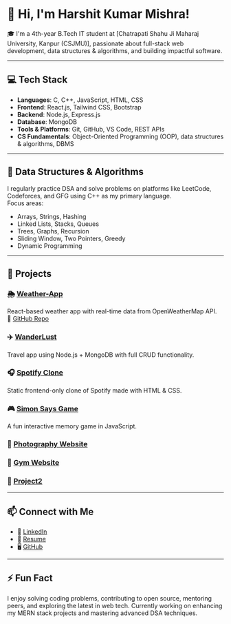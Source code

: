 # 👋 Hi, I'm Harshit Kumar Mishra!

🎓 I'm a 4th-year B.Tech IT student at [Chatrapati Shahu Ji Maharaj University, Kanpur (CSJMU)], passionate about full-stack web development, data structures & algorithms, and building impactful software.

---

## 💻 Tech Stack

- **Languages**: C, C++, JavaScript, HTML, CSS
- **Frontend**: React.js, Tailwind CSS, Bootstrap
- **Backend**: Node.js, Express.js
- **Database**: MongoDB
- **Tools & Platforms**: Git, GitHub, VS Code, REST APIs
- **CS Fundamentals**: Object-Oriented Programming (OOP), data structures & algorithms, DBMS

---

## 📘 Data Structures & Algorithms

I regularly practice DSA and solve problems on platforms like LeetCode, Codeforces, and GFG using C++ as my primary language.  
Focus areas:
- Arrays, Strings, Hashing
- Linked Lists, Stacks, Queues
- Trees, Graphs, Recursion
- Sliding Window, Two Pointers, Greedy
- Dynamic Programming

---

## 🚀 Projects

### 🌦️ [Weather-App](https://weather-app-iota-livid-71.vercel.app)
React-based weather app with real-time data from OpenWeatherMap API.  
🔗 [GitHub Repo](https://github.com/Harshit-1264/Weather-App)

### ✈️ [WanderLust](https://github.com/Harshit-1264/WanderLust)
Travel app using Node.js + MongoDB with full CRUD functionality.

### 🎧 [Spotify Clone](https://github.com/Harshit-1264/Spotify-clone)
Static frontend-only clone of Spotify made with HTML & CSS.

### 🎮 [Simon Says Game](https://github.com/Harshit-1264/Simon-Says-Game)
A fun interactive memory game in JavaScript.

### 📸 [Photography Website](https://github.com/Harshit-1264/Photography-website)  
### 💪 [Gym Website](https://github.com/Harshit-1264/Gym-Website)  
### 🧪 [Project2](https://github.com/Harshit-1264/Project2)

---

## 📫 Connect with Me

- 💼 [LinkedIn](https://www.linkedin.com/in/harshitkm-)
- 🧾 [Resume](https://drive.google.com/file/d/1PPNeXQ-hQtxJhsjsFuZLZCT4PUAvyoDk/view?usp=drivesdk)
- 🖥️ [GitHub](https://github.com/Harshit-1264)

---

## ⚡ Fun Fact
I enjoy solving coding problems, contributing to open source, mentoring peers, and exploring the latest in web tech. Currently working on enhancing my MERN stack projects and mastering advanced DSA techniques.

